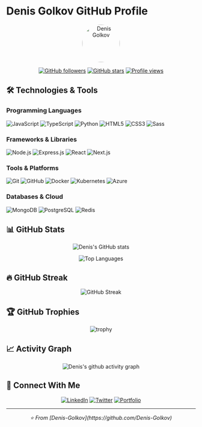 # Denis Golkov GitHub Profile

<div align="center">
  <img src="https://github.com/Denis-Golkov.png" width="100" height="100" style="border-radius: 50%" alt="Denis Golkov"/>
</div>

<div align="center">
  
[![GitHub followers](https://img.shields.io/github/followers/Denis-Golkov?label=Followers&style=social)](https://github.com/Denis-Golkov)
[![GitHub stars](https://img.shields.io/github/stars/Denis-Golkov?label=Stars&style=social)](https://github.com/Denis-Golkov)
[![Profile views](https://komarev.com/ghpvc/?username=Denis-Golkov&color=blueviolet)](https://github.com/Denis-Golkov)

</div>

## 🛠️ Technologies & Tools

### Programming Languages
![JavaScript](https://img.shields.io/badge/-JavaScript-FFF2CC?style=flat-square&logo=javascript&logoColor=black)
![TypeScript](https://img.shields.io/badge/-TypeScript-E1F5FE?style=flat-square&logo=typescript&logoColor=black)
![Python](https://img.shields.io/badge/-Python-E8F5E8?style=flat-square&logo=python&logoColor=black)
![HTML5](https://img.shields.io/badge/-HTML5-FFE5E5?style=flat-square&logo=html5&logoColor=black)
![CSS3](https://img.shields.io/badge/-CSS3-E3F2FD?style=flat-square&logo=css3&logoColor=black)
![Sass](https://img.shields.io/badge/-Sass-F3E5F5?style=flat-square&logo=sass&logoColor=black)

### Frameworks & Libraries
![Node.js](https://img.shields.io/badge/-Node.js-E8F5E8?style=flat-square&logo=node.js&logoColor=black)
![Express.js](https://img.shields.io/badge/-Express.js-F5F5F5?style=flat-square&logo=express&logoColor=black)
![React](https://img.shields.io/badge/-React-E1F5FE?style=flat-square&logo=react&logoColor=black)
![Next.js](https://img.shields.io/badge/-Next.js-F5F5F5?style=flat-square&logo=next.js&logoColor=black)

### Tools & Platforms
![Git](https://img.shields.io/badge/-Git-F05032?style=flat-square&logo=git&logoColor=white)
![GitHub](https://img.shields.io/badge/-GitHub-181717?style=flat-square&logo=github&logoColor=white)
![Docker](https://img.shields.io/badge/-Docker-2496ED?style=flat-square&logo=docker&logoColor=white)
![Kubernetes](https://img.shields.io/badge/-Kubernetes-326CE5?style=flat-square&logo=kubernetes&logoColor=white)
![Azure](https://img.shields.io/badge/-Azure-0078D4?style=flat-square&logo=microsoft-azure&logoColor=white)

### Databases & Cloud
![MongoDB](https://img.shields.io/badge/-MongoDB-47A248?style=flat-square&logo=mongodb&logoColor=white)
![PostgreSQL](https://img.shields.io/badge/-PostgreSQL-336791?style=flat-square&logo=postgresql&logoColor=white)
![Redis](https://img.shields.io/badge/-Redis-DC382D?style=flat-square&logo=redis&logoColor=white)

## 📊 GitHub Stats

<div align="center">
  
![Denis's GitHub stats](https://github-readme-stats.vercel.app/api?username=Denis-Golkov&show_icons=true&theme=radical&hide_border=true)

![Top Languages](https://github-readme-stats.vercel.app/api/top-langs/?username=Denis-Golkov&layout=compact&theme=radical&hide_border=true)

</div>

## 🔥 GitHub Streak

<div align="center">
  
![GitHub Streak](https://streak-stats.demolab.com/?user=Denis-Golkov&theme=radical&hide_border=true)

</div>

## 🏆 GitHub Trophies

<div align="center">
  
![trophy](https://github-profile-trophy.vercel.app/?username=Denis-Golkov&theme=radical&no-frame=true&no-bg=true&row=1&column=7)

</div>

## 📈 Activity Graph

<div align="center">
  
![Denis's github activity graph](https://github-readme-activity-graph.vercel.app/graph?username=Denis-Golkov&theme=react-dark&hide_border=true)

</div>

## 🤝 Connect With Me

<div align="center">
  
[![LinkedIn](https://img.shields.io/badge/-LinkedIn-0077B5?style=for-the-badge&logo=linkedin&logoColor=white)](https://linkedin.com/in/denis-golkov)
[![Twitter](https://img.shields.io/badge/-Twitter-1DA1F2?style=for-the-badge&logo=twitter&logoColor=white)](https://twitter.com/denis_golkov)
[![Portfolio](https://img.shields.io/badge/-Portfolio-000000?style=for-the-badge&logo=vercel&logoColor=white)](https://denis-golkov.dev)

</div>

---

<div align="center">
  <i>⭐️ From [Denis-Golkov](https://github.com/Denis-Golkov)</i>
</div>
